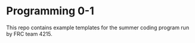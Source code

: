 # Programming 0-1

This repo contains example templates for the summer coding program run by FRC team 4215.

